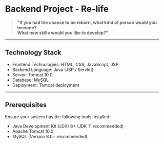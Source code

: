 #  Backend Project - Re-life

> **"If you had the chance to be reborn, what kind of person would you become?  
> What new skills would you like to develop?"**

---

##  Technology Stack
-  Frontend Technologies: HTML, CSS, JavaScript, JSP  
-  Backend Language: Java (JSP / Servlet)  
-  Server: Tomcat 10.0  
-  Database: MySQL  
-  Deployment: Tomcat deployment  

---

##  Prerequisites
Ensure your system has the following tools installed:
-  Java Development Kit (JDK) 8+ (JDK 11 recommended)
-  Apache Tomcat 10.0
-  MySQL (Version 8.0+ recommended)

